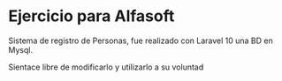 <h1>Ejercicio para Alfasoft</h1>
<p>Sistema de registro de Personas, fue realizado con Laravel 10 una BD en Mysql.</p>

<p>Sientace libre de modificarlo y utilizarlo a su voluntad</p>

